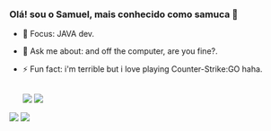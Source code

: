 ### Olá! sou o Samuel, mais conhecido como samuca 👋

- 🌱 Focus: JAVA dev.
- 💬 Ask me about: and off the computer, are you fine?.
- ⚡ Fun fact: i'm terrible but i love playing Counter-Strike:GO haha.

  ##
  
  <div> 
  <a href="https://www.twitter.com/SamuelFlaviodo1" target="_blank"><img src="https://img.shields.io/badge/twitter-FFf?style=for-the-badge&logo=twitter&logoColor=blue" target="_blank"></a>
  <a href="https://instagram.com/samuel_gdz" target="_blank"><img src="https://img.shields.io/badge/-Instagram-%620031F?style=for-the-badge&logo=instagram&logoColor=white" target="_blank"></a> 
 <a href="mailto:samuelflavio0304@gmail.com"><img src="https://img.shields.io/badge/Gmail-D14836?style=for-the-badge&logo=gmail&logoColor=white" target="_blank"></a>
 <a href="https://www.linkedin.com/in/samuelflavio/" target="_blank"><img src="https://img.shields.io/badge/-LinkedIn-%230077B5?style=for-the-badge&logo=linkedin&logoColor=white" target="_blank"></a> 
 
</div>

